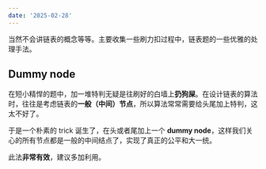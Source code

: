 ```yaml
---
date: '2025-02-28'
---
```


当然不会讲链表的概念等等。主要收集一些刷力扣过程中，链表题的一些优雅的处理手法。

## Dummy node

在短小精悍的题中，加一堆特判无疑是往刷好的白墙上**扔狗屎**。在设计链表的算法时，往往是考虑链表的**一般（中间）节点**，所以算法常常需要给头尾加上特判，这太不好了。

于是一个朴素的 trick 诞生了，在头或者尾加上一个 **dummy node**，这样我们关心的所有节点都是一般的中间结点了，实现了真正的公平和大一统。

此法**非常有效**，建议多加利用。